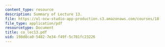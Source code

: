 ```yaml
---
content_type: resource
description: Summary of Lecture 13.
file: https://ol-ocw-studio-app-production.s3.amazonaws.com/courses/18-997-topics-in-combinatorial-optimization-spring-2004/198d8ca054827e34f49f5c781fc23226_co_lec13.pdf
file_type: application/pdf
resourcetype: Document
title: co_lec13.pdf
uid: 198d8ca0-5482-7e34-f49f-5c781fc23226
---
```

